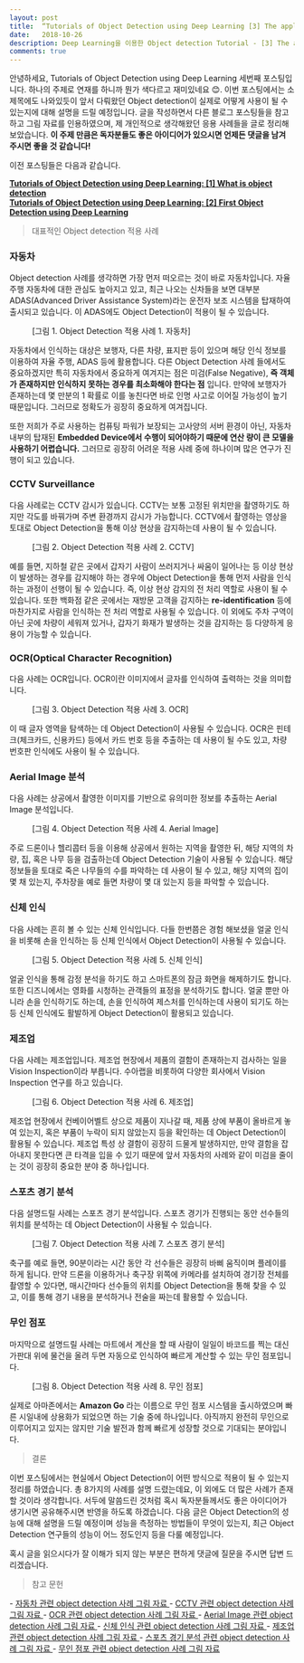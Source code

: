 ```yaml
---
layout: post
title:  “Tutorials of Object Detection using Deep Learning [3] The application of Object Detectio
date:   2018-10-26
description: Deep Learning을 이용한 Object detection Tutorial - [3] The application of Object Detection
comments: true
---
```


안녕하세요, Tutorials of Object Detection using Deep Learning 세번째 포스팅입니다. 
하나의 주제로 연재를 하니까 뭔가 색다르고 재미있네요 😊. 
이번 포스팅에서는 소제목에도 나와있듯이 앞서 다뤄왔던 Object detection이 실제로 어떻게 사용이 될 수 있는지에 대해 설명을 드릴 예정입니다. 
글을 작성하면서 다른 블로그 포스팅들을 참고하고 그림 자료를 인용하였으며, 제 개인적으로 생각해왔던 응용 사례들을 글로 정리해보았습니다.
**이 주제 만큼은 독자분들도 좋은 아이디어가 있으시면 언제든 댓글을 남겨 주시면 좋을 것 같습니다!**

이전 포스팅들은 다음과 같습니다.  

<a href="https://hoya012.github.io/blog/Tutorials-of-Object-Detection-Using-Deep-Learning-what-is-object-detection/" target="_blank"><b> Tutorials of Object Detection using Deep Learning: [1] What is object detection </b></a>  
<a href="https://hoya012.github.io/blog/Tutorials-of-Object-Detection-Using-Deep-Learning-first-object-detection-using-deep-learning/" target="_blank"><b> Tutorials of Object Detection using Deep Learning: [2] First Object Detection using Deep Learning </b></a>

<blockquote> 대표적인 Object detection 적용 사례 </blockquote>

### 자동차

Object detection 사례를 생각하면 가장 먼저 떠오르는 것이 바로 자동차입니다. 
자율주행 자동차에 대한 관심도 높아지고 있고, 최근 나오는 신차들을 보면 대부분 ADAS(Advanced Driver Assistance System)라는 운전자 보조 시스템을 탑재하여 출시되고 있습니다. 
이 ADAS에도 Object Detection이 적용이 될 수 있습니다. 

<figure>
	<img src="{{ '/assets/img/object_detection_third/fig1.PNG' | prepend: site.baseurl }}" alt=""> 
	<figcaption> [그림 1. Object Detection 적용 사례 1. 자동차] </figcaption>
</figure> 

자동차에서 인식하는 대상은 보행자, 다른 차량, 표지판 등이 있으며 해당 인식 정보를 이용하여 자율 주행, ADAS 등에 활용합니다. 
다른 Object Detection 사례 들에서도 중요하겠지만 특히 자동차에서 중요하게 여겨지는 점은 미검(False Negative), **즉 객체가 존재하지만 인식하지 못하는 경우를 최소화해야 한다는 점** 입니다. 
만약에 보행자가 존재하는데 몇 만분의 1 확률로 이를 놓친다면 바로 인명 사고로 이어질 가능성이 높기 때문입니다. 
그러므로 정확도가 굉장히 중요하게 여겨집니다.  

또한 저희가 주로 사용하는 컴퓨팅 파워가 보장되는 고사양의 서버 환경이 아닌, 자동차 내부의 탑재된 **Embedded Device에서 수행이 되어야하기 때문에 연산 량이 큰 모델을 사용하기 어렵습니다.**
그러므로 굉장히 어려운 적용 사례 중에 하나이며 많은 연구가 진행이 되고 있습니다.

### CCTV Surveillance
다음 사례로는 CCTV 감시가 있습니다. 
CCTV는 보통 고정된 위치만을 촬영하기도 하지만 각도를 바꿔가며 주변 환경까지 감시가 가능합니다. 
CCTV에서 촬영하는 영상을 토대로 Object Detection을 통해 이상 현상을 감지하는데 사용이 될 수 있습니다. 

<figure>
	<img src="{{ '/assets/img/object_detection_third/fig2.PNG' | prepend: site.baseurl }}" alt=""> 
	<figcaption> [그림 2. Object Detection 적용 사례 2. CCTV] </figcaption>
</figure> 

예를 들면, 지하철 같은 곳에서 갑자기 사람이 쓰러지거나 싸움이 일어나는 등 이상 현상이 발생하는 경우를 감지해야 하는 경우에 Object Detection을 통해 먼저 사람을 인식하는 과정이 선행이 될 수 있습니다. 
즉, 이상 현상 감지의 전 처리 역할로 사용이 될 수 있습니다. 
또한 백화점 같은 곳에서는 재방문 고객을 감지하는 **re-identification** 등에 마찬가지로 사람을 인식하는 전 처리 역할로 사용될 수 있습니다. 
이 외에도 주차 구역이 아닌 곳에 차량이 세워져 있거나, 갑자기 화재가 발생하는 것을 감지하는 등 다양하게 응용이 가능할 수 있습니다. 

### OCR(Optical Character Recognition)
다음 사례는 OCR입니다. OCR이란 이미지에서 글자를 인식하여 출력하는 것을 의미합니다. 

<figure>
	<img src="{{ '/assets/img/object_detection_third/fig3.PNG' | prepend: site.baseurl }}" alt=""> 
	<figcaption> [그림 3. Object Detection 적용 사례 3. OCR] </figcaption>
</figure> 

이 때 글자 영역을 탐색하는 데 Object Detection이 사용될 수 있습니다. 
OCR은 핀테크(체크카드, 신용카드) 등에서 카드 번호 등을 추출하는 데 사용이 될 수도 있고, 차량 번호판 인식에도 사용이 될 수 있습니다.  

### Aerial Image 분석
다음 사례는 상공에서 촬영한 이미지를 기반으로 유의미한 정보를 추출하는 Aerial Image 분석입니다. 

<figure>
	<img src="{{ '/assets/img/object_detection_third/fig4.PNG' | prepend: site.baseurl }}" alt=""> 
	<figcaption> [그림 4. Object Detection 적용 사례 4. Aerial Image] </figcaption>
</figure> 

주로 드론이나 헬리콥터 등을 이용해 상공에서 원하는 지역을 촬영한 뒤, 해당 지역의 차량, 집, 혹은 나무 등을 검출하는데 Object Detection 기술이 사용될 수 있습니다. 
해당 정보들을 토대로 죽은 나무들의 수를 파악하는 데 사용이 될 수 있고, 해당 지역의 집이 몇 채 있는지, 주차장을 예로 들면 차량이 몇 대 있는지 등을 파악할 수 있습니다.  

### 신체 인식
다음 사례는 흔히 볼 수 있는 신체 인식입니다. 
다들 한번쯤은 경험 해보셨을 얼굴 인식을 비롯해 손을 인식하는 등 신체 인식에서 Object Detection이 사용될 수 있습니다.  

<figure>
	<img src="{{ '/assets/img/object_detection_third/fig5.PNG' | prepend: site.baseurl }}" alt=""> 
	<figcaption> [그림 5. Object Detection 적용 사례 5. 신체 인식] </figcaption>
</figure> 

얼굴 인식을 통해 감정 분석을 하기도 하고 스마트폰의 잠금 화면을 해제하기도 합니다. 
또한 디즈니에서는 영화를 시청하는 관객들의 표정을 분석하기도 합니다. 
얼굴 뿐만 아니라 손을 인식하기도 하는데, 손을 인식하여 제스처를 인식하는데 사용이 되기도 하는 등 신체 인식에도 활발하게 Object Detection이 활용되고 있습니다.

### 제조업
다음 사례는 제조업입니다. 제조업 현장에서 제품의 결함이 존재하는지 검사하는 일을 Vision Inspection이라 부릅니다. 
수아랩을 비롯하여 다양한 회사에서 Vision Inspection 연구를 하고 있습니다.  

<figure>
	<img src="{{ '/assets/img/object_detection_third/fig6.PNG' | prepend: site.baseurl }}" alt=""> 
	<figcaption> [그림 6. Object Detection 적용 사례 6. 제조업] </figcaption>
</figure> 


제조업 현장에서 컨베이어벨트 상으로 제품이 지나갈 때, 제품 상에 부품이 올바르게 놓여 있는지, 혹은 부품이 누락이 되지 않았는지 등을 확인하는 데 Object Detection이 활용될 수 있습니다. 
제조업 특성 상 결함이 굉장히 드물게 발생하지만, 만약 결함을 잡아내지 못한다면 큰 타격을 입을 수 있기 때문에 앞서 자동차의 사례와 같이 미검을 줄이는 것이 굉장히 중요한 분야 중 하나입니다. 

### 스포츠 경기 분석
다음 설명드릴 사례는 스포츠 경기 분석입니다. 
스포츠 경기가 진행되는 동안 선수들의 위치를 분석하는 데 Object Detection이 사용될 수 있습니다.  

<figure>
	<img src="{{ '/assets/img/object_detection_third/fig7.PNG' | prepend: site.baseurl }}" alt=""> 
	<figcaption> [그림 7. Object Detection 적용 사례 7. 스포츠 경기 분석] </figcaption>
</figure> 

축구를 예로 들면, 90분이라는 시간 동안 각 선수들은 굉장히 바삐 움직이며 플레이를 하게 됩니다. 
만약 드론을 이용하거나 축구장 위쪽에 카메라를 설치하여 경기장 전체를 촬영할 수 있다면, 매시간마다 선수들의 위치를 Object Detection을 통해 찾을 수 있고, 이를 통해 경기 내용을 분석하거나 전술을 짜는데 활용할 수 있습니다. 

### 무인 점포
마지막으로 설명드릴 사례는 마트에서 계산을 할 때 사람이 일일이 바코드를 찍는 대신 가판대 위에 물건을 올려 두면 자동으로 인식하여 빠르게 계산할 수 있는 무인 점포입니다. 

<figure>
	<img src="{{ '/assets/img/object_detection_third/fig8.PNG' | prepend: site.baseurl }}" alt=""> 
	<figcaption> [그림 8. Object Detection 적용 사례 8. 무인 점포] </figcaption>
</figure> 

실제로 아마존에서는 **Amazon Go** 라는 이름으로 무인 점포 시스템을 출시하였으며 빠른 시일내에 상용화가 되었으면 하는 기술 중에 하나입니다. 
아직까지 완전히 무인으로 이루어지고 있지는 않지만 기술 발전과 함께 빠르게 성장할 것으로 기대되는 분야입니다. 

<blockquote> 결론 </blockquote>  

이번 포스팅에서는 현실에서 Object Detection이 어떤 방식으로 적용이 될 수 있는지 정리를 하였습니다. 
총 8가지의 사례를 설명 드렸는데요, 이 외에도 더 많은 사례가 존재할 것이라 생각합니다. 
서두에 말씀드린 것처럼 혹시 독자분들께서도 좋은 아이디어가 생기시면 공유해주시면 반영을 하도록 하겠습니다. 
다음 글은 Object Detection의 성능에 대해 설명을 드릴 예정이며 성능을 측정하는 방법들이 무엇이 있는지, 최근 Object Detection 연구들의 성능이 어느 정도인지 등을 다룰 예정입니다.

혹시 글을 읽으시다가 잘 이해가 되지 않는 부분은 편하게 댓글에 질문을 주시면 답변 드리겠습니다.

<blockquote> 참고 문헌 </blockquote>  
- <a href="https://towardsdatascience.com/yolo-v3-object-detection-53fb7d3bfe6b" target="_blank"> 자동차 관련 object detection 사례 그림 자료 </a>
- <a href="https://www.2020cctv.com/security-solutions/video-analytics/" target="_blank"> CCTV 관련 object detection 사례 그림 자료 </a>
- <a href="https://www.pyimagesearch.com/2017/07/17/credit-card-ocr-with-opencv-and-python/" target="_blank"> OCR 관련 object detection 사례 그림 자료 </a>
- <a href="https://tryolabs.com/blog/2017/08/30/object-detection-an-overview-in-the-age-of-deep-learning/" target="_blank"> Aerial Image 관련 object detection 사례 그림 자료 </a>
- <a href="https://medium.com/@klin505/objective-c-image-face-detection-1f634215311c" target="_blank"> 신체 인식 관련 object detection 사례 그림 자료 </a>
- <a href="https://www.bannerengineering.com/sg/en/solutions/part-quality-inspection.html#all" target="_blank"> 제조업 관련 object detection 사례 그림 자료 </a>
- <a href="https://www.researchgate.net/figure/Moving-object-detection-as-Quy-Tram-2014_fig1_2734373" target="_blank"> 스포츠 경기 분석 관련 object detection 사례 그림 자료 </a>
- <a href="https://medium.com/@madanram/you-only-look-once-aaf841df2c7b" target="_blank"> 무인 점포 관련 object detection 사례 그림 자료 </a>
